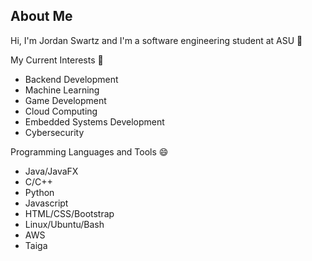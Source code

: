 About Me
--------------------------------------------------------------
Hi, I'm Jordan Swartz and I'm a software engineering student at ASU 👋

My Current Interests 👀
- Backend Development
- Machine Learning
- Game Development
- Cloud Computing
- Embedded Systems Development
- Cybersecurity

Programming Languages and Tools 😄
- Java/JavaFX
- C/C++
- Python
- Javascript
- HTML/CSS/Bootstrap
- Linux/Ubuntu/Bash
- AWS
- Taiga
